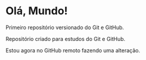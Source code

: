 # Olá, Mundo!
 Primeiro repositório versionado do Git e GitHub.

 Repositório criado para estudos do Git e GitHub.

 Estou  agora no  GitHub  remoto fazendo uma alteração.
